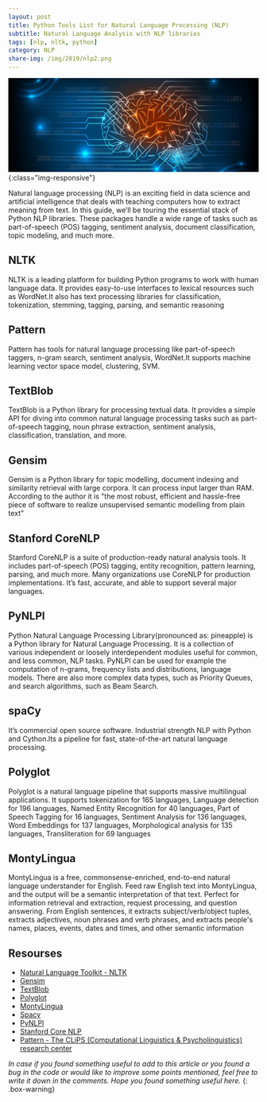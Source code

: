 ```yaml
---
layout: post
title: Python Tools List for Natural Language Processing (NLP)
subtitle: Natural Language Analysis with NLP libraries
tags: [nlp, nltk, python]
category: NLP
share-img: /img/2019/nlp2.png
---
```


![Plot](/img/2019/nlp.jpg){:class="img-responsive"}

Natural language processing (NLP) is an exciting field in data science and artificial intelligence that deals with teaching computers how to extract meaning from text. In this guide, we’ll be touring the essential stack of Python NLP libraries. These packages handle a wide range of tasks such as part-of-speech (POS) tagging, sentiment analysis, document classification, topic modeling, and much more.


## NLTK

NLTK is a leading platform for building Python programs to work with human language data. It provides easy-to-use interfaces to lexical resources such as WordNet.It also has text processing libraries for classification, tokenization, stemming, tagging, parsing, and semantic reasoning

## Pattern

Pattern has tools for natural language processing like part-of-speech taggers, n-gram search, sentiment analysis, WordNet.It supports machine learning vector space model, clustering, SVM.

## TextBlob

TextBlob is a Python library for processing textual data. It provides a simple API for diving into common natural language processing tasks such as part-of-speech tagging, noun phrase extraction, sentiment analysis, classification, translation, and more.

## Gensim

Gensim is a Python library for topic modelling, document indexing and similarity retrieval with large corpora. It can process input larger than RAM. According to the author it is "the most robust, efficient and hassle-free piece of software to realize unsupervised semantic modelling from plain text"

## Stanford CoreNLP

Stanford CoreNLP is a suite of production-ready natural analysis tools. It includes part-of-speech (POS) tagging, entity recognition, pattern learning, parsing, and much more. Many organizations use CoreNLP for production implementations. It’s fast, accurate, and able to support several major languages.

## PyNLPl

Python Natural Language Processing Library(pronounced as: pineapple) is a Python library for Natural Language Processing. It is a collection of various independent or loosely interdependent modules useful for common, and less common, NLP tasks. PyNLPl can be used for example the computation of n-grams, frequency lists and distributions, language models. There are also more complex data types, such as Priority Queues, and search algorithms, such as Beam Search.

## spaCy

It’s commercial open source software. Industrial strength NLP with Python and Cython.Its a pipeline for fast, state-of-the-art natural language processing.

## Polyglot

Polyglot is a natural language pipeline that supports massive multilingual applications. It supports tokenization for 165 languages, Language detection for 196 languages, Named Entity Recognition for 40 languages, Part of Speech Tagging for 16 languages, Sentiment Analysis for 136 languages, Word Embeddings for 137 languages, Morphological analysis for 135 languages, Transliteration for 69 languages

## MontyLingua

MontyLingua is a free, commonsense-enriched, end-to-end natural language understander for English. Feed raw English text into MontyLingua, and the output will be a semantic interpretation of that text. Perfect for information retrieval and extraction, request processing, and question answering. From English sentences, it extracts subject/verb/object tuples, extracts adjectives, noun phrases and verb phrases, and extracts people's names, places, events, dates and times, and other semantic information

## Resourses

- [Natural Language Toolkit - NLTK](https://www.nltk.org/)
- [Gensim](https://radimrehurek.com/gensim/)
- [TextBlob](https://textblob.readthedocs.io/en/dev/)
- [Polyglot](https://polyglot.readthedocs.io/en/latest/index.html)
- [MontyLingua](http://alumni.media.mit.edu/~hugo/montylingua/)
- [Spacy](https://spacy.io/)
- [PyNLPl](https://pynlpl.readthedocs.io/en/latest/#)
- [Stanford Core NLP](https://stanfordnlp.github.io/CoreNLP/download.html)
- [Pattern - The CLiPS (Computational Linguistics & Psycholinguistics) research center ](https://www.clips.uantwerpen.be/pattern)


_In case if you found something useful to add to this article or you found a bug in the code or would like to improve some points mentioned, feel free to write it down in the comments. Hope you found something useful here._
{: .box-warning}
